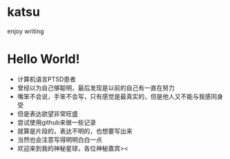 # katsu
enjoy writing
# Hello World!
* 计算机语言PTSD患者
* 曾经以为自己够聪明，最后发现是以前的自己有一直在努力
* 嘴笨不会说，手笨不会写，只有感觉是最真实的，但是他人又不能与我感同身受
* 但是表达欲望非常旺盛
* 尝试使用github来做一些记录
* 就算是片段的，表达不明的，也想要写出来
* 当然也会注意写得明明白白一点
* 欢迎来到我的神秘星球，各位神秘嘉宾><
